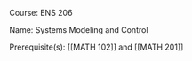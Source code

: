 




Course: ENS 206

Name: Systems Modeling and Control

Prerequisite(s): [[MATH 102]] and [[MATH 201]]